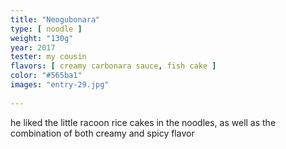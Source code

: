 ```yaml
---
title: "Neogubonara"
type: [ noodle ]
weight: "130g"
year: 2017
tester: my cousin
flavors: [ creamy carbonara sauce, fish cake ]
color: "#565ba1"
images: "entry-29.jpg"
 
---
```


he liked the little racoon rice cakes in the noodles, as well as the combination of both creamy and spicy flavor


